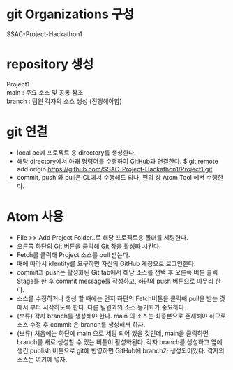 # git Organizations 구성  
SSAC-Project-Hackathon1

# repository 생성  
Project1  
 main : 주요 소스 및 공통 참조   
 branch : 팀원 각자의 소스 생성 (진행해야함)  

# git 연결  
- local pc에 프로젝트 용 directory를 생성한다.  
- 해당 directory에서 아래 명령어를 수행하여 GitHub과 연결한다.
$ git remote add origin https://github.com/SSAC-Project-Hackathon1/Project1.git
- commit, push 와 pull은 CL에서 수행해도 되나, 편의 상 Atom Tool 에서 수행한다.

# Atom 사용  
- File >> Add Project Folder..로 해당 프로젝트용 폴더를 세팅한다.
- 오른쪽 하단의 Git 버튼을 클릭해 Git 창을 활성화 시킨다.
- Fetch를 클릭해 Project 소스를 pull 받는다.
- 때에 따라서 identity를 요구하면 자신의 GitHub 계정으로 로그인한다.
- commit과 push는 활성화된 Git tab에서 해당 소스를 선택 후 오른쪽 버튼 클릭 Stage를 한 후 commit message를 작성하고, 하단의 push 버튼으로 마무리 한다.
- 소스를 수정하거나 생성 할 때에는 먼저 하단의 Fetch버튼을 클릭해 pull을 받는 것에서 부터 시작하도록 한다. 다른 팀원과의 소스 동기화가 중요하다.
- (보류) 각자 branch를 생성해야 한다. main 의 소스는 최종본으로 존재해야 하므로 소스 수정 후 commit 은 branch를 생성해서 하자.
- (보류) 처음에는 하단에 main 으로 세팅 되어 있을 것인데, main을 클릭하면 branch를 새로 생성할 수 있는 버튼이 활성화된다. 각자 branch를 생성하고 옆에 생긴 publish 버튼으로 git에 반영하면 GitHub에 branch가 생성되어있다.
각자의 소스는 여기에 넣자.
